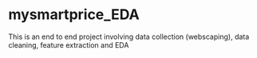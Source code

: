 # mysmartprice_EDA
This is an end to end project involving data collection (webscaping), data cleaning, feature extraction and EDA
